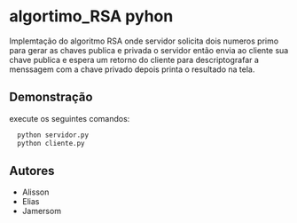 # algortimo_RSA pyhon 

Implemtação do algoritmo RSA onde servidor solicita dois numeros primo para gerar as chaves publica e privada o servidor então envia ao cliente sua chave publica e espera um retorno do cliente para descriptografar a menssagem com a chave privado depois printa o resultado na tela.

## Demonstração

execute os seguintes comandos:

```bash
  python servidor.py
  python cliente.py
```
    
## Autores

- Alisson 
- Elias
- Jamersom



